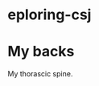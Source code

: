 # eploring-csj<!DOCTYPE html>
<html>
 <body>
<h1>My backs </h1>
   	<p>My thorascic spine.</p>
 
 
 </body>
</html>
